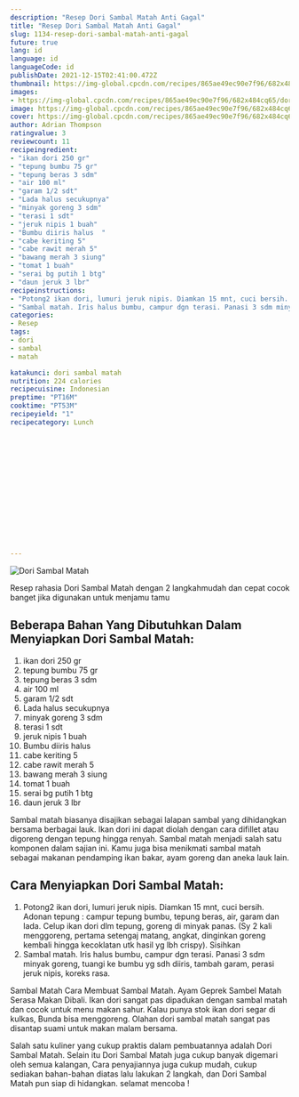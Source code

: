 ```yaml
---
description: "Resep Dori Sambal Matah Anti Gagal"
title: "Resep Dori Sambal Matah Anti Gagal"
slug: 1134-resep-dori-sambal-matah-anti-gagal
future: true
lang: id
language: id
languageCode: id
publishDate: 2021-12-15T02:41:00.472Z 
thumbnail: https://img-global.cpcdn.com/recipes/865ae49ec90e7f96/682x484cq65/dori-sambal-matah-foto-resep-utama.webp
images:
- https://img-global.cpcdn.com/recipes/865ae49ec90e7f96/682x484cq65/dori-sambal-matah-foto-resep-utama.webp
image: https://img-global.cpcdn.com/recipes/865ae49ec90e7f96/682x484cq65/dori-sambal-matah-foto-resep-utama.webp
cover: https://img-global.cpcdn.com/recipes/865ae49ec90e7f96/682x484cq65/dori-sambal-matah-foto-resep-utama.webp
author: Adrian Thompson
ratingvalue: 3
reviewcount: 11
recipeingredient:
- "ikan dori 250 gr"
- "tepung bumbu 75 gr"
- "tepung beras 3 sdm"
- "air 100 ml"
- "garam 1/2 sdt"
- "Lada halus secukupnya"
- "minyak goreng 3 sdm"
- "terasi 1 sdt"
- "jeruk nipis 1 buah"
- "Bumbu diiris halus  "
- "cabe keriting 5"
- "cabe rawit merah 5"
- "bawang merah 3 siung"
- "tomat 1 buah"
- "serai bg putih 1 btg"
- "daun jeruk 3 lbr"
recipeinstructions:
- "Potong2 ikan dori, lumuri jeruk nipis. Diamkan 15 mnt, cuci bersih. Adonan tepung : campur tepung bumbu, tepung beras, air, garam dan lada. Celup ikan dori dlm tepung, goreng di minyak panas. (Sy 2 kali menggoreng, pertama setengaj matang, angkat, dinginkan goreng kembali hingga kecoklatan utk hasil yg lbh crispy). Sisihkan"
- "Sambal matah. Iris halus bumbu, campur dgn terasi. Panasi 3 sdm minyak goreng, tuangi ke bumbu yg sdh diiris, tambah garam, perasi jeruk nipis, koreks rasa."
categories:
- Resep
tags:
- dori
- sambal
- matah

katakunci: dori sambal matah 
nutrition: 224 calories
recipecuisine: Indonesian
preptime: "PT16M"
cooktime: "PT53M"
recipeyield: "1"
recipecategory: Lunch


     
    
    
    
    
    
    
    
    
    
    
      
    
---
```



![Dori Sambal Matah](https://img-global.cpcdn.com/recipes/865ae49ec90e7f96/682x484cq65/dori-sambal-matah-foto-resep-utama.webp)

Resep rahasia Dori Sambal Matah    dengan 2 langkahmudah dan cepat cocok banget jika digunakan untuk menjamu tamu

<!--inarticleads1-->

## Beberapa Bahan Yang Dibutuhkan Dalam Menyiapkan Dori Sambal Matah:

1. ikan dori 250 gr
1. tepung bumbu 75 gr
1. tepung beras 3 sdm
1. air 100 ml
1. garam 1/2 sdt
1. Lada halus secukupnya
1. minyak goreng 3 sdm
1. terasi 1 sdt
1. jeruk nipis 1 buah
1. Bumbu diiris halus  
1. cabe keriting 5
1. cabe rawit merah 5
1. bawang merah 3 siung
1. tomat 1 buah
1. serai bg putih 1 btg
1. daun jeruk 3 lbr

Sambal matah biasanya disajikan sebagai lalapan sambal yang dihidangkan bersama berbagai lauk. Ikan dori ini dapat diolah dengan cara difillet atau digoreng dengan tepung hingga renyah. Sambal matah menjadi salah satu komponen dalam sajian ini. Kamu juga bisa menikmati sambal matah sebagai makanan pendamping ikan bakar, ayam goreng dan aneka lauk lain. 

<!--inarticleads2-->

## Cara Menyiapkan Dori Sambal Matah:

1. Potong2 ikan dori, lumuri jeruk nipis. Diamkan 15 mnt, cuci bersih. Adonan tepung : campur tepung bumbu, tepung beras, air, garam dan lada. Celup ikan dori dlm tepung, goreng di minyak panas. (Sy 2 kali menggoreng, pertama setengaj matang, angkat, dinginkan goreng kembali hingga kecoklatan utk hasil yg lbh crispy). Sisihkan
1. Sambal matah. Iris halus bumbu, campur dgn terasi. Panasi 3 sdm minyak goreng, tuangi ke bumbu yg sdh diiris, tambah garam, perasi jeruk nipis, koreks rasa.


Sambal Matah Cara Membuat Sambal Matah. Ayam Geprek Sambel Matah Serasa Makan Dibali. Ikan dori sangat pas dipadukan dengan sambal matah dan cocok untuk menu makan sahur. Kalau punya stok ikan dori segar di kulkas, Bunda bisa menggoreng. Olahan dori sambal matah sangat pas disantap suami untuk makan malam bersama. 

Salah satu kuliner yang cukup praktis dalam pembuatannya adalah  Dori Sambal Matah. Selain itu  Dori Sambal Matah  juga cukup banyak digemari oleh semua kalangan, Cara penyajiannya juga cukup mudah, cukup sediakan bahan-bahan diatas lalu lakukan 2 langkah, dan  Dori Sambal Matah  pun siap di hidangkan. selamat mencoba !
